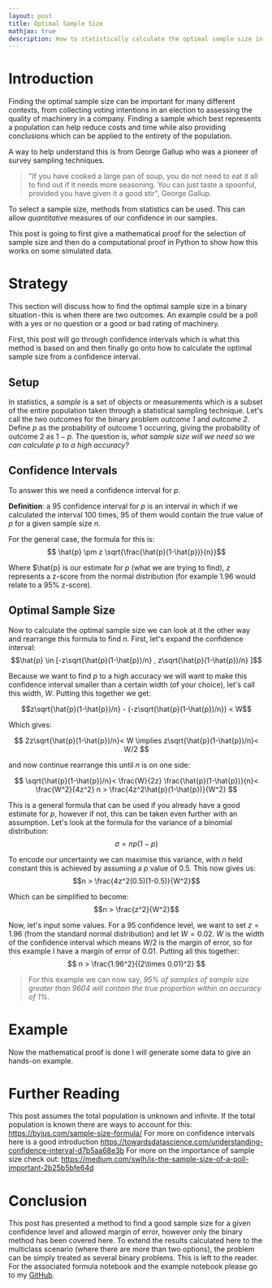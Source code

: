 ```yaml
---
layout: post
title: Optimal Sample Size
mathjax: true
description: How to statistically calculate the optimal sample size in a binary distribution.
---
```


# Introduction
Finding the optimal sample size can be important for many different contexts, from collecting voting intentions in an election to assessing the quality of machinery in a company. Finding a sample which best represents a population can help reduce costs and time while also providing conclusions which can be applied to the entirety of the population.

A way to help understand this is from George Gallup who was a pioneer of survey sampling techniques.

>"If you have cooked a large pan of soup, you do not need to eat it all to find out if it needs more seasoning. You can just taste a spoonful, provided you have given it a good stir", George Gallup.

To select a sample size, methods from statistics can be used. This can allow _quantitative_ measures of our confidence in our samples.

This post is going to first give a mathematical proof for the selection of sample size and then do a computational proof in Python to show how this works on some simulated data.

# Strategy
This section will discuss how to find the optimal sample size in a binary situation - this is when there are two outcomes. An example could be a poll with a yes or no question or a good or bad rating of machinery.

First, this post will go through confidence intervals which is what this method is based on and then finally go onto how to calculate the optimal sample size from a confidence interval.

## Setup
In statistics, a _sample_ is a set of objects or measurements which is a subset of the entire population taken through a statistical sampling technique. Let's call the two outcomes for the binary problem _outcome 1_ and _outcome 2_.
Define $p$ as the probability of outcome 1 occurring, giving the probability of outcome 2 as $1-p$.
The question is, _what sample size will we need so we can calculate $p$ to a high accuracy?_

## Confidence Intervals
To answer this we need a confidence interval for $p$.

__Definition__: a $95%$ confidence interval for $p$ is an interval in which if we calculated the interval $100$ times, $95$ of them would contain the true value of $p$ for a given sample size $n$.

For the general case, the formula for this is:
$$ \hat{p} \pm z \sqrt{\frac{\hat{p}(1-\hat{p})}{n}}$$

Where $\hat{p} is our estimate for $p$ (what we are trying to find), $z$ represents a z-score from the normal distribution (for example 1.96 would relate to a 95% z-score).

## Optimal Sample Size
Now to calculate the optimal sample size we can look at it the other way and rearrange this formula to find $n$. First, let's expand the confidence interval:
$$\hat{p} \in [-z\sqrt{\hat{p}(1-\hat{p})/n} , z\sqrt{\hat{p}(1-\hat{p})/n} ]$$

Because we want to find $p$ to a high accuracy we will want to make this confidence interval smaller than a certain width (of your choice), let's call this width, $W$. Putting this together we get:

$$z\sqrt{\hat{p}(1-\hat{p})/n} - (-z\sqrt{\hat{p}(1-\hat{p})/n}) < W$$

Which gives:

$$
2z\sqrt{\hat{p}(1-\hat{p})/n}< W
\implies z\sqrt{\hat{p}(1-\hat{p})/n}< W/2
$$

and now continue rearrange this until $n$ is on one side:

$$
\sqrt{\hat{p}(1-\hat{p})/n}< \frac{W}{2z}
\frac{\hat{p}(1-\hat{p})}{n}< \frac{W^2}{4z^2}
n > \frac{4z^2\hat{p}(1-\hat{p})}{W^2}
$$

This is a general formula that can be used if you already have a good estimate for $p$, however if not, this can be taken even further with an assumption. Let's look at the formula for the variance of a binomial distribution:
$$\sigma = np(1-p)$$

To encode our uncertainty we can maximise this variance, with $n$ held constant this is achieved by assuming a $p$ value of $0.5$. This now gives us:
$$n > \frac{4z^2(0.5)(1-0.5)}{W^2}$$

Which can be simplified to become:
$$n > \frac{z^2}{W^2}$$

Now, let's input some values. For a $95%$ confidence level, we want to set $z = 1.96$ (from the standard normal distribution) and let $W = 0.02$. $W$ is the width of the confidence interval which means $W/2$ is the margin of error, so for this example I have a margin of error of $0.01$.
Putting all this together:
$$ n > \frac{1.96^2}{(2\times 0.01)^2} $$

>For this example we can now say, _95% of samples of sample size greater than 9604 will contain the true proportion within an accuracy of 1%_.

# Example
Now the mathematical proof is done I will generate some data to give an hands-on example.

<script src="https://gist.github.com/henriwoodcock/2f36eb31a6b21871cad3838ab20b032d.js"></script>

# Further Reading
This post assumes the total population is unknown and infinite. If the total population is known there are ways to account for this: https://byjus.com/sample-size-formula/
For more on confidence intervals here is a good introduction https://towardsdatascience.com/understanding-confidence-interval-d7b5aa68e3b
For more on the importance of sample size check out: https://medium.com/swlh/is-the-sample-size-of-a-poll-important-2b25b5bfe64d

# Conclusion
This post has presented a method to find a good sample size for a given confidence level and allowed margin of error, however only the binary method has been covered here. To extend the results calculated here to the multiclass scenario (where there are more than two options), the problem can be simply treated as several binary problems. This is left to the reader.
For the associated formula notebook and the example notebook please go to my [GitHub](https://github.com/henriwoodcock/blog-post-codes/tree/master/optimal_sample_size).
